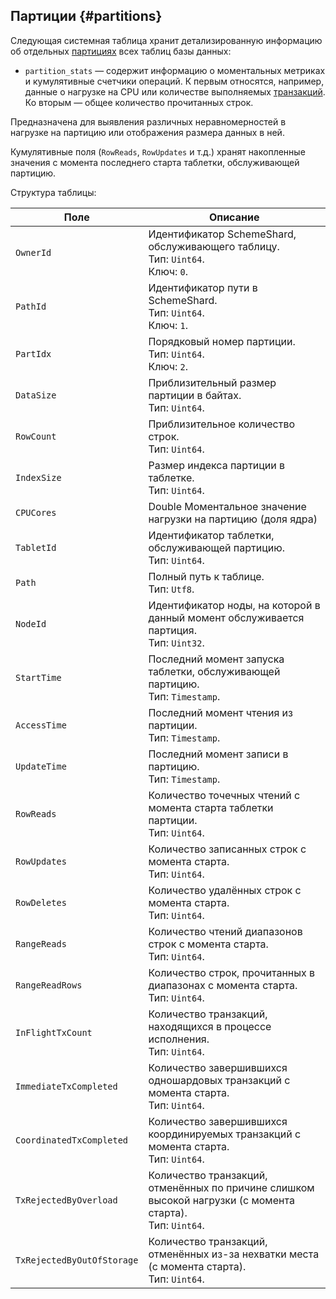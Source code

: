 ## Партиции {#partitions}

Следующая системная таблица хранит детализированную информацию об отдельных [партициях](../../../concepts/datamodel/table.md#partitioning) всех таблиц базы данных:

* `partition_stats` — cодержит информацию о моментальных метриках и кумулятивные счетчики операций. К первым относятся, например, данные о нагрузке на CPU или количестве выполняемых [транзакций](../../../concepts/transactions.md). Ко вторым — общее количество прочитанных строк.

Предназначена для выявления различных неравномерностей в нагрузке на партицию или отображения размера данных в ней.

Кумулятивные поля (`RowReads`, `RowUpdates` и т.д.) хранят накопленные значения с момента последнего старта таблетки, обслуживающей партицию.

Структура таблицы:

Поле | Описание
--- | ---
`OwnerId` | Идентификатор SchemeShard, обслуживающего таблицу.<br>Тип: `Uint64`.<br>Ключ: `0`. 
`PathId` | Идентификатор пути в SchemeShard.<br>Тип: `Uint64`.<br>Ключ: `1`. 
`PartIdx` | Порядковый номер партиции.<br>Тип: `Uint64`.<br>Ключ: `2`.
`DataSize` | Приблизительный размер партиции в байтах.<br>Тип: `Uint64`.
`RowCount` | Приблизительное количество строк.<br>Тип: `Uint64`.
`IndexSize` | Размер индекса партиции в таблетке.<br>Тип: `Uint64`.
`CPUCores` | Double Моментальное значение нагрузки на партицию (доля ядра)
`TabletId` | Идентификатор таблетки, обслуживающей партицию.<br>Тип: `Uint64`.
`Path` | Полный путь к таблице.<br>Тип: `Utf8`.
`NodeId` | Идентификатор ноды, на которой в данный момент обслуживается партиция.<br>Тип: `Uint32`.
`StartTime` | Последний момент запуска таблетки, обслуживающей партицию.<br>Тип: `Timestamp`.
`AccessTime` | Последний момент чтения из партиции.<br>Тип: `Timestamp`.
`UpdateTime` | Последний момент записи в партицию.<br>Тип: `Timestamp`.
`RowReads` | Количество точечных чтений с момента старта таблетки партиции.<br>Тип: `Uint64`.
`RowUpdates` | Количество записанных строк с момента старта.<br>Тип: `Uint64`.
`RowDeletes` | Количество удалённых строк с момента старта.<br>Тип: `Uint64`.
`RangeReads` | Количество чтений диапазонов строк с момента старта.<br>Тип: `Uint64`.
`RangeReadRows` | Количество строк, прочитанных в диапазонах с момента старта.<br>Тип: `Uint64`.
`InFlightTxCount` | Количество транзакций, находящихся в процессе исполнения.<br>Тип: `Uint64`.
`ImmediateTxCompleted` | Количество завершившихся одношардовых транзакций с момента старта.<br>Тип: `Uint64`.
`CoordinatedTxCompleted` | Количество завершившихся координируемых транзакций с момента старта.<br>Тип: `Uint64`.
`TxRejectedByOverload` | Количество транзакций, отменённых по причине слишком высокой нагрузки (с момента старта).<br>Тип: `Uint64`.
`TxRejectedByOutOfStorage` | Количество транзакций, отменённых из-за нехватки места (с момента старта).<br>Тип: `Uint64`.
